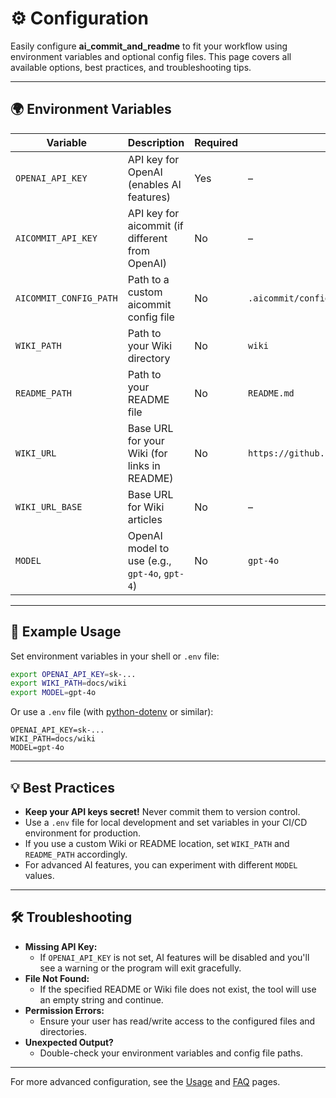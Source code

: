 # ⚙️ Configuration

Easily configure **ai_commit_and_readme** to fit your workflow using environment variables and optional config files. This page covers all available options, best practices, and troubleshooting tips.

---

## 🌍 Environment Variables

| Variable              | Description                                              | Required | Default                                      |
|-----------------------|----------------------------------------------------------|----------|----------------------------------------------|
| `OPENAI_API_KEY`      | API key for OpenAI (enables AI features)                | Yes      | –                                            |
| `AICOMMIT_API_KEY`    | API key for aicommit (if different from OpenAI)         | No       | –                                            |
| `AICOMMIT_CONFIG_PATH`| Path to a custom aicommit config file                   | No       | `.aicommit/config.toml`                      |
| `WIKI_PATH`           | Path to your Wiki directory                            | No       | `wiki`                                       |
| `README_PATH`         | Path to your README file                               | No       | `README.md`                                  |
| `WIKI_URL`            | Base URL for your Wiki (for links in README)           | No       | `https://github.com/auraz/ai_commit_and_readme/wiki/` |
| `WIKI_URL_BASE`       | Base URL for Wiki articles                             | No       | –                                            |
| `MODEL`               | OpenAI model to use (e.g., `gpt-4o`, `gpt-4`)          | No       | `gpt-4o`                                     |

---

## 📝 Example Usage

Set environment variables in your shell or `.env` file:

```sh
export OPENAI_API_KEY=sk-...
export WIKI_PATH=docs/wiki
export MODEL=gpt-4o
```

Or use a `.env` file (with [python-dotenv](https://pypi.org/project/python-dotenv/) or similar):

```env
OPENAI_API_KEY=sk-...
WIKI_PATH=docs/wiki
MODEL=gpt-4o
```

---

## 💡 Best Practices

- **Keep your API keys secret!** Never commit them to version control.
- Use a `.env` file for local development and set variables in your CI/CD environment for production.
- If you use a custom Wiki or README location, set `WIKI_PATH` and `README_PATH` accordingly.
- For advanced AI features, you can experiment with different `MODEL` values.

---

## 🛠️ Troubleshooting

- **Missing API Key:**
  - If `OPENAI_API_KEY` is not set, AI features will be disabled and you'll see a warning or the program will exit gracefully.
- **File Not Found:**
  - If the specified README or Wiki file does not exist, the tool will use an empty string and continue.
- **Permission Errors:**
  - Ensure your user has read/write access to the configured files and directories.
- **Unexpected Output?**
  - Double-check your environment variables and config file paths.

---

For more advanced configuration, see the [Usage](Usage) and [FAQ](FAQ) pages.
